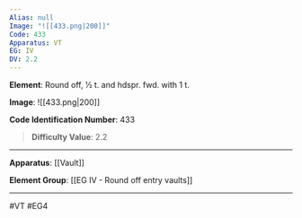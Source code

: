 ```yaml
---
Alias: null
Image: "![[433.png|200]]"
Code: 433
Apparatus: VT
EG: IV
DV: 2.2
---
```

**Element**: Round off, 1⁄2 t. and hdspr. fwd. with 1 t.

**Image**:
![[433.png|200]]

**Code Identification Number**: 433

>**Difficulty Value**: 2.2

___
**Apparatus**: [[Vault]]

**Element Group**: [[EG IV - Round off entry vaults]]
___
#VT #EG4
